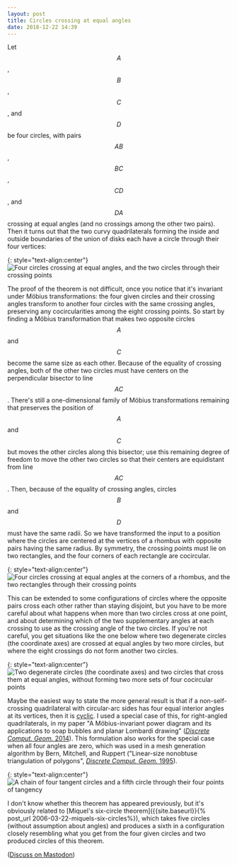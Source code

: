 ```yaml
---
layout: post
title: Circles crossing at equal angles
date: 2018-12-22 14:39
---
```

Let $$A$$, $$B$$, $$C$$, and $$D$$ be four circles, with pairs $$AB$$, $$BC$$, $$CD$$, and $$DA$$ crossing at equal angles (and no crossings among the other two pairs). Then it turns out that the two curvy quadrilaterals forming the inside and outside boundaries of the union of disks each have a circle through their four vertices:

{: style="text-align:center"}
![Four circles crossing at equal angles, and the two circles through their crossing points]({{site.baseurl}}/assets/2018/4circle-45.svg)

The proof of the theorem is not difficult, once you notice that it's invariant under Möbius transformations: the four given circles and their crossing angles transform to another four circles with the same crossing angles, preserving any cocircularities among the eight crossing points.
So start by finding a Möbius transformation that makes two opposite circles $$A$$ and $$C$$ become the same size as each other. Because of the equality of crossing angles, both of the other two circles must have centers on the perpendicular bisector to line $$AC$$. There's still a one-dimensional family of Möbius transformations remaining that preserves the position of $$A$$ and $$C$$ but moves the other circles along this bisector; use this remaining degree of freedom to move the other two circles so that their centers are equidistant from line $$AC$$. Then, because of the equality of crossing angles, circles $$B$$ and $$D$$ must have the same radii. So we have transformed the input to a position where the circles are centered at the vertices of a rhombus with opposite pairs having the same radius. By symmetry, the crossing points must lie on two rectangles, and the four corners of each rectangle are cocircular.

{: style="text-align:center"}
![Four circles crossing at equal angles at the corners of a rhombus, and the two rectangles through their crossing points]({{site.baseurl}}/assets/2018/4circle-rect.svg)

This can be extended to some configurations of circles where the opposite pairs cross each other rather than staying disjoint, but you have to be more careful about what happens when more than two circles cross at one point, and about determining which of the two supplementary angles at each crossing to use as the crossing angle of the two circles. If you're not careful, you get situations like the one below  where two degenerate circles (the coordinate axes) are crossed at equal angles by two more circles, but where the eight crossings do not form another two circles.

{: style="text-align:center"}
![Two degenerate circles (the coordinate axes) and two circles that cross them at equal angles, without forming two more sets of four cocircular points]({{site.baseurl}}/assets/2018/4circle-bad.svg)

Maybe the easiest way to state the more general result is that if a non-self-crossing quadrilateral with circular-arc sides has four equal interior angles at its vertices, then it is [cyclic](https://en.wikipedia.org/wiki/Cyclic_quadrilateral).
I used a special case of this, for right-angled quadrilaterals, in my paper "A Möbius-invariant power diagram and its applications to soap bubbles and planar Lombardi drawing" ([_Discrete Comput. Geom._ 2014](https://doi.org/10.1007/s00454-014-9627-0)).
This formulation also works for the special case when all four angles are zero, which was used in a mesh generation algorithm by Bern, Mitchell, and Ruppert ("Linear-size nonobtuse triangulation of polygons", [_Discrete Comput. Geom._ 1995](https://doi.org/10.1007/BF02570715)).

{: style="text-align:center"}
![A chain of four tangent circles and a fifth circle through their four points of tangency]({{site.baseurl}}/assets/2018/4circle-cusp.svg)

I don't know whether this theorem has appeared previously, but it's obviously related to [Miquel's six-circle theorem]({{site.baseurl}}{% post_url 2006-03-22-miquels-six-circles%}), which takes five circles (without assumption about angles) and produces a sixth in a configuration closely resembling what you get from the four given circles and two produced circles of this theorem.

([Discuss on Mastodon](https://mathstodon.xyz/@11011110/101287137001551762))